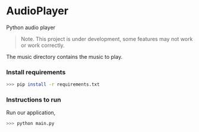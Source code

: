 # AudioPlayer
Python audio player

> Note. This project is under development, some features may not work or work correctly. 

The music directory contains the music to play.

### Install requirements

```sh
>>> pip install -r requirements.txt
```

### Instructions to run

Run our application,

```sh
>>> python main.py
```
